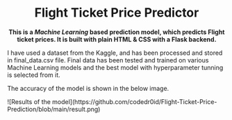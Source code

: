 <h1 align="center">Flight Ticket Price Predictor</h1>
<p align="center"><b>This is a <em>Machine Learning</em> based prediction model, which predicts Flight ticket prices. It is built with plain HTML & CSS with a Flask backend.</b></p>

<p>I have used a dataset from the Kaggle, and has been processed and stored in final_data.csv file. Final data has been tested and trained on various Machine Learning models and the best model with hyperparameter tunning is selected from it.</p>
<p>The accuracy of the model is shown in the below image.</p>
![Results of the model](https://github.com/codedr0id/Flight-Ticket-Price-Prediction/blob/main/result.png)
